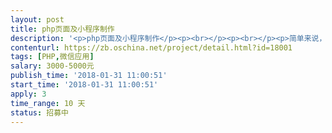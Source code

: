 ```yaml
---                
layout: post       
title: php页面及小程序制作           
description: '<p>php页面及小程序制作</p><p><br></p><p><br></p><p>简单来说，做一些h5页面，打小程序打开. 数据须与现有php网站到共享使用</p><p>详细内容见附件，有说明及原型图。</p><p>原型为Mockplus，百度下载即可。</p><p><br></p><p>现在只是做了部分功能，后期将持续补充完善，希望找到合适的人长期合作！！</p><p><br></p><p>有问题电话： 15201196351&nbsp;&nbsp;QQ 316949033</p><p><br></p>'     
contenturl: https://zb.oschina.net/project/detail.html?id=18001      
tags: [PHP,微信应用]            
salary: 3000-5000元          
publish_time: '2018-01-31 11:00:51'         
start_time: '2018-01-31 11:00:51'           
apply: 3                   
time_range: 10 天              
status: 招募中                  
---                 
```

